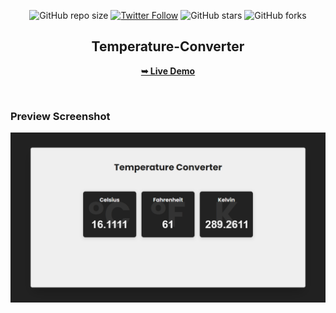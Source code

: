 <div align="center">
  
  ![GitHub repo size](https://img.shields.io/github/repo-size/mde3/Temperature-Converter)
  [![Twitter Follow](https://img.shields.io/twitter/follow/mabiorduom?style=social)](https://twitter.com/intent/follow?screen_name=mabiorduom)
  ![GitHub stars](https://img.shields.io/github/stars/mde3/Temperature-Converter?style=social)
  ![GitHub forks](https://img.shields.io/github/forks/mde3/Temperature-Converter?style=social)
 
 
  <h2 align="center">Temperature-Converter</h2>

  <a href="https://mde3.github.io/Temperature-Converter/"><strong>➥ Live Demo</strong></a>
  

</div>

<br />

### Preview Screenshot
![Example screenshot](./assets/preview.png)
